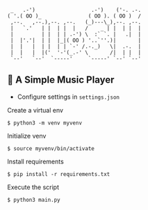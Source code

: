 ```
 _   .-')                  .-')    ('-. .-.
( '.( OO )_               ( OO ). ( OO )  /
 ,--.   ,--.),--. ,--.   (_)---\_),--. ,--.
 |   `.'   | |  | |  |   /    _ | |  | |  |
 |         | |  | | .-') \  :` `. |   .|  |
 |  |'.'|  | |  |_|( OO ) '..`''.)|       |
 |  |   |  | |  | | `-' /.-._)   \|  .-.  |
 |  |   |  |('  '-'(_.-' \       /|  | |  |
 `--'   `--'  `-----'     `-----' `--' `--'
```

## :musical_note: A Simple Music Player

- Configure settings in ```settings.json```

Create a virtual env

```
$ python3 -m venv myvenv
```

Initialize venv

```
$ source myvenv/bin/activate
```

Install requirements

```
$ pip install -r requirements.txt
```

Execute the script

```
$ python3 main.py
```

